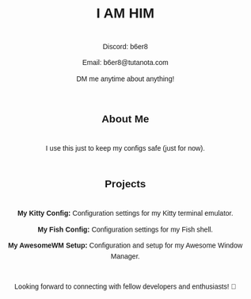 <!DOCTYPE html>
<html lang="en">
<head>
  <meta charset="UTF-8">
  <meta name="viewport" content="width=device-width, initial-scale=1.0">
  <title>I AM HIM</title>
  <link rel="stylesheet" href="https://cdnjs.cloudflare.com/ajax/libs/font-awesome/6.0.0-beta3/css/all.min.css">
  <style>
    body {
      font-family: 'Arial', sans-serif;
      line-height: 1.6;
      margin: 20px;
      display: flex;
      flex-direction: column;
      align-items: center;
    }

    h1 {
      color: red;
    }

    ul {
      list-style-type: none;
      padding: 0;
      text-align: center;
    }

    ul li {
      margin-bottom: 10px;
    }

    .discord-icon, .email-icon {
      color: #7289DA; /* Discord color */
    }
  </style>
</head>
<body>

  <h1>I AM HIM</h1>

  <ul>
    <li><i class="fab fa-discord discord-icon"></i> Discord: b6er8</li>
    <li><i class="fas fa-envelope email-icon"></i> Email: b6er8@tutanota.com</li>
    <li>DM me anytime about anything!</li>
  </ul>

  <h2>About Me</h2>

  <p>
    I use this just to keep my configs safe (just for now).
  </p>

  <h2>Projects</h2>

  <ul>
    <li><strong>My Kitty Config:</strong> Configuration settings for my Kitty terminal emulator.</li>
    <li><strong>My Fish Config:</strong> Configuration settings for my Fish shell.</li>
    <li><strong>My AwesomeWM Setup:</strong> Configuration and setup for my Awesome Window Manager.</li>
  </ul>

  <p>Looking forward to connecting with fellow developers and enthusiasts! 🚀</p>

</body>
</html>
